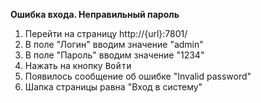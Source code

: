 **Ошибка входа. Неправильный пароль**

1. Перейти на страницу http://{url}:7801/
1. В поле "Логин" вводим значение "admin"
1. В поле "Пароль" вводим значение "1234"
1. Нажать на кнопку <kbd>Войти</kbd>
1. Появилось сообщение об ошибке "Invalid password"
1. Шапка страницы равна "Вход в систему"